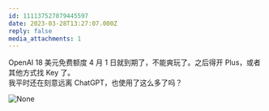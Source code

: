 ```yaml
---
id: 111137527879445597
date: 2023-03-28T13:27:07.000Z
reply: false
media_attachments: 1
---
```


OpenAI 18 美元免费额度 4 月 1 日就到期了，不能爽玩了。之后得开 Plus，或者其他方式找 Key 了。  
我平时还在刻意远离 ChatGPT，也使用了这么多了吗？

![None](https://files.e5n.cc/media_attachments/files/111/219/474/941/666/243/original/b761f8379832c51e.webp)

